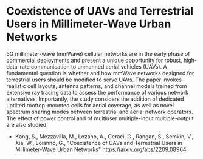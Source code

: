 # Coexistence of UAVs and Terrestrial Users in Millimeter-Wave Urban Networks
5G millimeter-wave (mmWave) cellular networks are in the early phase of commercial deployments and present a unique opportunity for robust, high-data-rate communication to unmanned aerial vehicles (UAVs). A fundamental question is whether and how mmWave networks designed for terrestrial users should be modified to serve UAVs. The paper invokes realistic cell layouts, antenna patterns, and channel models trained from extensive ray tracing data to assess the performance of various network alternatives. Importantly, the study considers the addition of dedicated uptilted rooftop-mounted cells for aerial coverage, as well as novel spectrum sharing modes between terrestrial and aerial network operators. The effect of power control and of multiuser multiple-input multiple-output are also studied.

* Kang, S., Mezzavilla, M., Lozano, A., Geraci, G., Rangan, S., Semkin, V., Xia, W., Loianno, G., "Coexistence of UAVs and Terrestrial Users in Millimeter-Wave Urban Networks"
https://arxiv.org/abs/2209.08964
